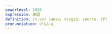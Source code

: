 ```yaml
---
powerlevel: 1026
expression: 原因
definition: (n,vs) cause; origin; source; (P)
pronunciation: げんいん
---
```

